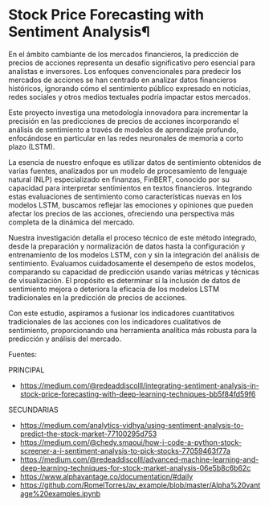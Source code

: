 # Stock Price Forecasting with Sentiment Analysis¶

En el ámbito cambiante de los mercados financieros, la predicción de precios de acciones representa un desafío significativo pero esencial para analistas e inversores. Los enfoques convencionales para predecir los mercados de acciones se han centrado en analizar datos financieros históricos, ignorando cómo el sentimiento público expresado en noticias, redes sociales y otros medios textuales podría impactar estos mercados.

Este proyecto investiga una metodología innovadora para incrementar la precisión en las predicciones de precios de acciones incorporando el análisis de sentimiento a través de modelos de aprendizaje profundo, enfocándose en particular en las redes neuronales de memoria a corto plazo (LSTM).

La esencia de nuestro enfoque es utilizar datos de sentimiento obtenidos de varias fuentes, analizados por un modelo de procesamiento de lenguaje natural (NLP) especializado en finanzas, FinBERT, conocido por su capacidad para interpretar sentimientos en textos financieros. Integrando estas evaluaciones de sentimiento como características nuevas en los modelos LSTM, buscamos reflejar las emociones y opiniones que pueden afectar los precios de las acciones, ofreciendo una perspectiva más completa de la dinámica del mercado.

Nuestra investigación detalla el proceso técnico de este método integrado, desde la preparación y normalización de datos hasta la configuración y entrenamiento de los modelos LSTM, con y sin la integración del análisis de sentimiento. Evaluamos cuidadosamente el desempeño de estos modelos, comparando su capacidad de predicción usando varias métricas y técnicas de visualización. El propósito es determinar si la inclusión de datos de sentimiento mejora o deteriora la eficacia de los modelos LSTM tradicionales en la predicción de precios de acciones.

Con este estudio, aspiramos a fusionar los indicadores cuantitativos tradicionales de las acciones con los indicadores cualitativos de sentimiento, proporcionando una herramienta analítica más robusta para la predicción y análisis del mercado.

Fuentes:

PRINCIPAL
- https://medium.com/@redeaddiscolll/integrating-sentiment-analysis-in-stock-price-forecasting-with-deep-learning-techniques-bb5f84fd59f6


SECUNDARIAS
- https://medium.com/analytics-vidhya/using-sentiment-analysis-to-predict-the-stock-market-77100295d753
- https://medium.com/@chedy.smaoui/how-i-code-a-python-stock-screener-a-i-sentiment-analysis-to-pick-stocks-77059463f77a
- https://medium.com/@redeaddiscolll/advanced-machine-learning-and-deep-learning-techniques-for-stock-market-analysis-06e5b8c6b62c
- https://www.alphavantage.co/documentation/#daily
- https://github.com/RomelTorres/av_example/blob/master/Alpha%20vantage%20examples.ipynb
